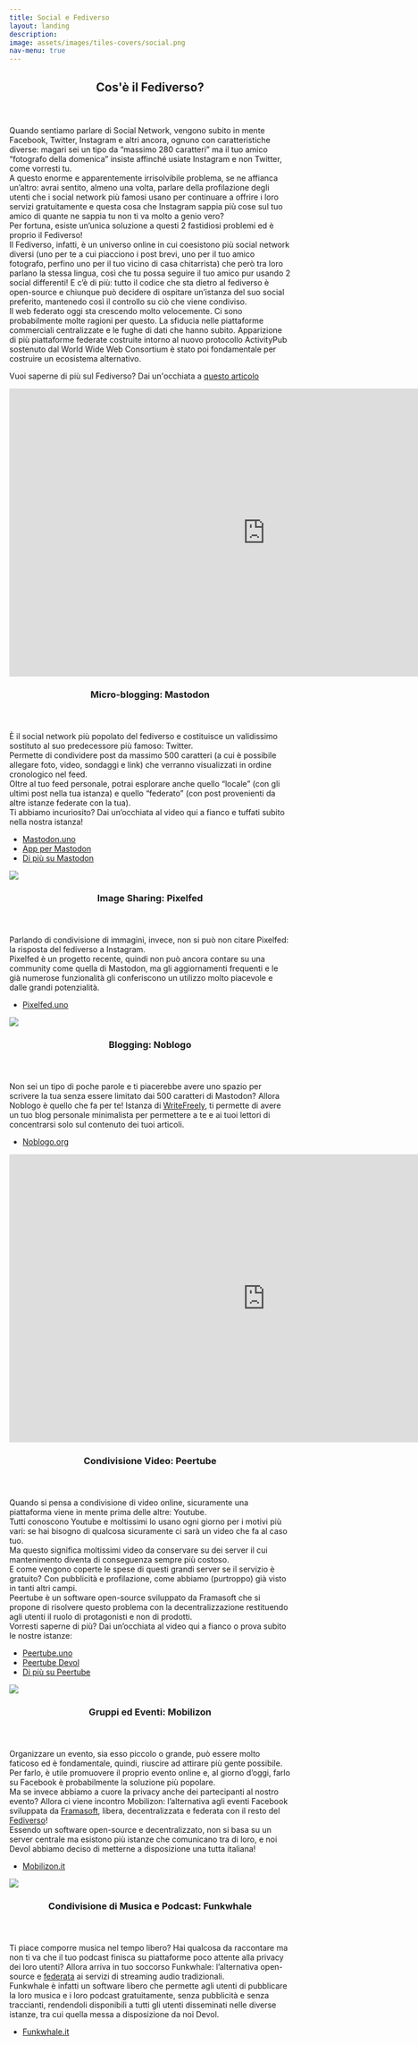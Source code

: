 ```yaml
---
title: Social e Fediverso
layout: landing
description:
image: assets/images/tiles-covers/social.png
nav-menu: true
---
```


<!-- Main -->
<div id="main">

<!-- One -->
<section id="one">
	<div class="inner">
		<header class="major">
			<h2>Cos'è il Fediverso?</h2>
		</header>
		<p>
		Quando sentiamo parlare di Social Network, vengono subito in mente Facebook, Twitter, Instagram e altri ancora, ognuno con caratteristiche diverse: magari sei un tipo da “massimo 280 caratteri” ma il tuo amico “fotografo della domenica” insiste affinché usiate Instagram e non Twitter, come vorresti tu.<br>
		A questo enorme e apparentemente irrisolvibile problema, se ne affianca un’altro: avrai sentito, almeno una volta, parlare della profilazione degli utenti che i social network più famosi usano per continuare a offrire i loro servizi gratuitamente e questa cosa che Instagram sappia più cose sul tuo amico di quante ne sappia tu non ti va molto a genio vero?<br>
		Per fortuna, esiste un’unica soluzione a questi 2 fastidiosi problemi ed è proprio il Fediverso!<br>
		Il Fediverso, infatti, è un universo online in cui coesistono più social network diversi (uno per te a cui piacciono i post brevi, uno per il tuo amico fotografo, perfino uno per il tuo vicino di casa chitarrista) che però tra loro parlano la stessa lingua, così che tu possa seguire il tuo amico pur usando 2 social differenti! E c’è di più: tutto il codice che sta dietro al fediverso è open-source e chiunque può decidere di ospitare un’istanza del suo social preferito, mantenedo così il controllo su ciò che viene condiviso.<br>
		Il web federato oggi sta crescendo molto velocemente. Ci sono probabilmente molte ragioni per questo. La sfiducia nelle piattaforme commerciali centralizzate e le fughe di dati che hanno subito. Apparizione di più piattaforme federate costruite intorno al nuovo protocollo ActivityPub sostenuto dal World Wide Web Consortium è stato poi fondamentale per costruire un ecosistema alternativo.
		</p>
		<p> Vuoi saperne di più sul Fediverso? Dai un'occhiata a <a href="{{ "it/fediverso" | relative_url }}">questo articolo</a></p>
	</div>
</section>

<!-- Two -->
<section id="two" class="spotlights">
	<section>
		<iframe width="916" height="515" sandbox="allow-same-origin allow-scripts allow-popups" src="https://peertube.uno/videos/embed/d3ae46fe-fd9a-448c-8c94-8fda9b73b54f?start=0s&subtitle=it" frameborder="0" allowfullscreen></iframe>
		<div class="content">
			<div class="inner">
				<header class="major">
					<h3>Micro-blogging: Mastodon</h3>
				</header>
				<p>
					È il social network più popolato del fediverso e costituisce un validissimo sostituto al suo predecessore più famoso: Twitter.<br>
					Permette di condividere post da massimo 500 caratteri (a cui è possibile allegare foto, video, sondaggi e link) che verranno visualizzati in ordine cronologico nel feed.<br>
					Oltre al tuo feed personale, potrai esplorare anche quello “locale” (con gli ultimi post nella tua istanza) e quello “federato” (con post provenienti da altre istanze federate con la tua).<br>
					Ti abbiamo incuriosito? Dai un’occhiata al video qui a fianco e tuffati subito nella nostra istanza!</p>
				<ul class="actions">
					<li><a href="https://mastodon.uno" class="button">Mastodon.uno</a></li>
					<li><a href="https://joinmastodon.org/apps" class="button">App per Mastodon</a></li>
					<li><a href="{{ "/it/mastodon" | relative_url }}" class="button">Di più su Mastodon</a></li>
				</ul>
			</div>
		</div>
	</section>
	<section>
		<img src="{{ "assets/images/logos/pixelfed.png" | relative_url }}">
		<div class="content">
			<div class="inner">
				<header class="major">
					<h3>Image Sharing: Pixelfed</h3>
				</header>
				<p>
					Parlando di condivisione di immagini, invece, non si può non citare Pixelfed: la risposta del fediverso a Instagram.<br>
					Pixelfed è un progetto recente, quindi non può ancora contare su una community come quella di Mastodon, ma gli aggiornamenti frequenti e le già numerose funzionalità gli conferiscono un utilizzo molto piacevole e dalle grandi potenzialità.</p>
				<ul class="actions">
					<li><a href="https://pixelfed.uno" class="button">Pixelfed.uno</a></li>
				</ul>
			</div>
		</div>
	</section>
	<section>
		<img src="{{ "assets/images/logos/writefreely.png" | relative_url }}">
		<div class="content">
			<div class="inner">
				<header class="major">
					<h3>Blogging: Noblogo</h3>
				</header>
				<p>
					Non sei un tipo di poche parole e ti piacerebbe avere uno spazio per scrivere la tua senza essere limitato dai 500 caratteri di Mastodon? Allora Noblogo è quello che fa per te! Istanza di <a href="https://writefreely.org">WriteFreely</a>, ti permette di avere un tuo blog personale minimalista per permettere a te e ai tuoi lettori di concentrarsi solo sul contenuto dei tuoi articoli.
				</p>
				<ul class="actions">
					<li><a href="https://noblogo.org" class="button">Noblogo.org</a></li>
				</ul>
			</div>
		</div>
	</section>
	<section>
		<iframe width="916" height="515" sandbox="allow-same-origin allow-scripts allow-popups" src="https://peertube.uno/videos/embed/c79e7ec9-40c6-4f28-bda4-ca043946a236?start=2s&subtitle=it" frameborder="0" allowfullscreen></iframe>
		<div class="content">
			<div class="inner">
				<header class="major">
					<h3>Condivisione Video: Peertube</h3>
				</header>
				<p>
					Quando si pensa a condivisione di video online, sicuramente una piattaforma viene in mente prima delle altre: Youtube.<br>
					Tutti conoscono Youtube e moltissimi lo usano ogni giorno per i motivi più vari: se hai bisogno di qualcosa sicuramente ci sarà un video che fa al caso tuo.<br>
					Ma questo significa moltissimi video da conservare su dei server il cui mantenimento diventa di conseguenza sempre più costoso.<br>
					E come vengono coperte le spese di questi grandi server se il servizio è gratuito? Con pubblicità e profilazione, come abbiamo (purtroppo) già visto in tanti altri campi.<br>
					Peertube è un software open-source sviluppato da Framasoft che si propone di risolvere questo problema con la decentralizzazione restituendo agli utenti il ruolo di protagonisti e non di prodotti.<br>
					Vorresti saperne di più? Dai un’occhiata al video qui a fianco o prova subito le nostre istanze:
				</p>
				<ul class="actions">
					<li><a href="https://peertube.uno" class="button">Peertube.uno</a></li>
					<li><a href="https://peertube.devol.it" class="button">Peertube Devol</a></li>
					<li><a href="{{ "it/peertube" | relative_url }}" class="button">Di più su Peertube</a></li>
				</ul>
			</div>
		</div>
	</section>
	<section>
    <img src="{{ "assets/images/logos/mobilizon.png" | relative_url }}">
    <div class="content">
      <div class="inner">
        <header class="major">
          <h3>Gruppi ed Eventi: Mobilizon</h3>
        </header>
        <p>Organizzare un evento, sia esso piccolo o grande, può essere molto faticoso ed è fondamentale, quindi, riuscire ad attirare più gente possibile. Per farlo, è utile promuovere il proprio evento online e, al giorno d’oggi, farlo su Facebook è probabilmente la soluzione più popolare.<br>
        Ma se invece abbiamo a cuore la privacy anche dei partecipanti al nostro evento? Allora ci viene incontro Mobilizon: l’alternativa agli eventi Facebook sviluppata da <a href="https://framasoft.org/it">Framasoft</a>, libera, decentralizzata e federata con il resto del <a href="https://devol.it/tiles/social.html">Fediverso</a>!<br>
        Essendo un software open-source e decentralizzato, non si basa su un server centrale ma esistono più istanze che comunicano tra di loro, e noi Devol abbiamo deciso di metterne a disposizione una tutta italiana!</p>
        <ul class="actions">
          <li><a href="https://mobilizon.it" class="button">Mobilizon.it</a></li>
        </ul>
      </div>
    </div>
  </section>
	<section>
		<img src="{{ "assets/images/logos/funkwhale.png" | relative_url }}">
		<div class="content">
			<div class="inner">
				<header class="major">
					<h3>Condivisione di Musica e Podcast: Funkwhale</h3>
				</header>
				<p>
					Ti piace comporre musica nel tempo libero? Hai qualcosa da raccontare ma non ti va che il tuo podcast finisca su piattaforme poco attente alla privacy dei loro utenti? Allora arriva in tuo soccorso Funkwhale: l’alternativa open-source e <a href="https://devol.it/tiles/social.html">federata</a> ai servizi di streaming audio tradizionali.<br>
					Funkwhale è infatti un software libero che permette agli utenti di pubblicare la loro musica e i loro podcast gratuitamente, senza pubblicità e senza traccianti, rendendoli disponibili a tutti gli utenti disseminati nelle diverse istanze, tra cui quella messa a disposizione da noi Devol.
				</p>
				<ul class="actions">
					<li><a href="https://funkwhale.it" class="button">Funkwhale.it</a></li>
				</ul>
			</div>
		</div>
	</section>
</section>

</div>
